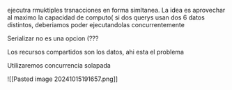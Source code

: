 ejecutra rmuktiples trsnacciones en forma simltanea. 
La idea es aprovechar al maximo la capacidad de computo( si dos querys usan dos 6 datos distintos, deberiamos poder ejecutandolas concurrentemente

Serializar no es una opcion (???

Los recursos compartidos son los datos, ahi esta el problema


Utilizaremos concurrencia solapada


![[Pasted image 20241015191657.png]]

